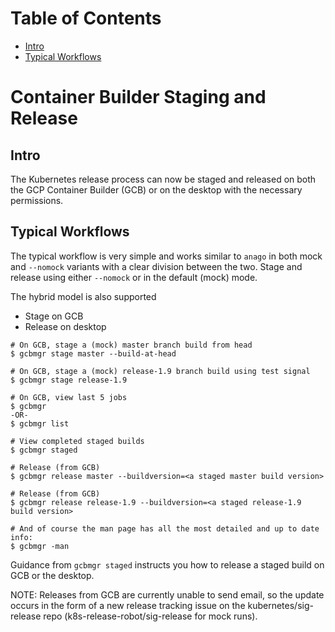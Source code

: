 Table of Contents
=================
* [Intro](#intro)
* [Typical Workflows](#typical-workflows)

# Container Builder Staging and Release

## Intro

The Kubernetes release process can now be staged and released on both the GCP
Container Builder (GCB) or on the desktop with the necessary permissions.

## Typical Workflows

The typical workflow is very simple and works similar to `anago` in both mock
and `--nomock` variants with a clear division between the two.  Stage and
release using either `--nomock` or in the default (mock) mode.

The hybrid model is also supported
* Stage on GCB
* Release on desktop

```
# On GCB, stage a (mock) master branch build from head
$ gcbmgr stage master --build-at-head

# On GCB, stage a (mock) release-1.9 branch build using test signal
$ gcbmgr stage release-1.9

# On GCB, view last 5 jobs
$ gcbmgr
-OR-
$ gcbmgr list

# View completed staged builds
$ gcbmgr staged

# Release (from GCB)
$ gcbmgr release master --buildversion=<a staged master build version>

# Release (from GCB)
$ gcbmgr release release-1.9 --buildversion=<a staged release-1.9 build version>

# And of course the man page has all the most detailed and up to date info:
$ gcbmgr -man
```

Guidance from `gcbmgr staged` instructs you how to release a staged build on
GCB or the desktop.

NOTE: Releases from GCB are currently unable to send email, so the update
      occurs in the form of a new release tracking issue on the
      kubernetes/sig-release repo (k8s-release-robot/sig-release for mock runs).

